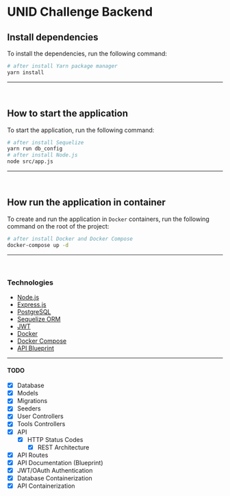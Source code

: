 
# UNID Challenge Backend


## Install dependencies
To install the dependencies, run the following command:  
```sh
# after install Yarn package manager
yarn install
```
---
<br>

## How to start the application
To start the application, run the following command:  
```sh
# after install Sequelize
yarn run db_config
# after install Node.js
node src/app.js
```
___
<br>

## How run the application in container
To create and run the application in `Docker` containers, run the following command on the root of the project:  
```sh
# after install Docker and Docker Compose
docker-compose up -d
```
___
<br>

### Technologies
 - [Node.js](https://nodejs.org/)
 - [Express.js](https://expressjs.com/)
 - [PostgreSQL](https://www.postgresql.org/)
 - [Sequelize ORM](https://sequelize.org/)
 - [JWT](https://jwt.io/)
 - [Docker](https://www.docker.com/)
 - [Docker Compose](https://docs.docker.com/compose/)
 - [API Blueprint](https://apiblueprint.org/)


---

#### TODO

- [x] Database
- [x] Models
- [x] Migrations
- [x] Seeders
- [x] User Controllers
- [x] Tools Controllers
- [x] API
  - [x] HTTP Status Codes
	- [x] REST Architecture
- [x] API Routes
- [x] API Documentation (Blueprint)
- [x] JWT/OAuth Authentication
- [x] Database Containerization
- [x] API Containerization
